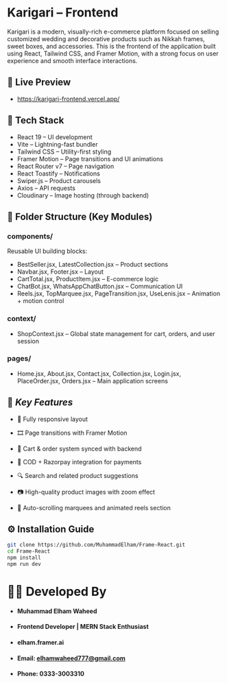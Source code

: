 # Karigari – Frontend

Karigari is a modern, visually-rich e-commerce platform focused on selling customized wedding and decorative products such as Nikkah frames, sweet boxes, and accessories. This is the frontend of the application built using React, Tailwind CSS, and Framer Motion, with a strong focus on user experience and smooth interface interactions.  

## 🚀 Live Preview  
- https://karigari-frontend.vercel.app/  

## 🔧 Tech Stack  
- React 19 – UI development
- Vite – Lightning-fast bundler
- Tailwind CSS – Utility-first styling
- Framer Motion – Page transitions and UI animations
- React Router v7 – Page navigation
- React Toastify – Notifications
- Swiper.js – Product carousels
- Axios – API requests
- Cloudinary – Image hosting (through backend)

## 📁 Folder Structure (Key Modules)

### **components/**  
Reusable UI building blocks:  
- BestSeller.jsx, LatestCollection.jsx – Product sections
- Navbar.jsx, Footer.jsx – Layout
- CartTotal.jsx, ProductItem.jsx – E-commerce logic
- ChatBot.jsx, WhatsAppChatButton.jsx – Communication UI
- Reels.jsx, TopMarquee.jsx, PageTransition.jsx, UseLenis.jsx – Animation + motion control

### **context/**
- ShopContext.jsx – Global state management for cart, orders, and user session  

### **pages/**
- Home.jsx, About.jsx, Contact.jsx, Collection.jsx, Login.jsx, PlaceOrder.jsx, Orders.jsx – Main application screens  


## 🌟 ***Key Features***
- 🎯 Fully responsive layout

- 🎞️ Page transitions with Framer Motion

- 🛒 Cart & order system synced with backend

- 🧮 COD + Razorpay integration for payments

- 🔍 Search and related product suggestions

- 📷 High-quality product images with zoom effect

- 🔁 Auto-scrolling marquees and animated reels section


## ⚙️ Installation Guide  
   ```sh
git clone https://github.com/MuhammadElham/Frame-React.git
cd Frame-React
npm install
npm run dev
```

# 🧑‍💼 Developed By
- #### Muhammad Elham Waheed
- #### Frontend Developer | MERN Stack Enthusiast
- #### elham.framer.ai
- #### Email: elhamwaheed777@gmail.com
- #### Phone: 0333-3003310
